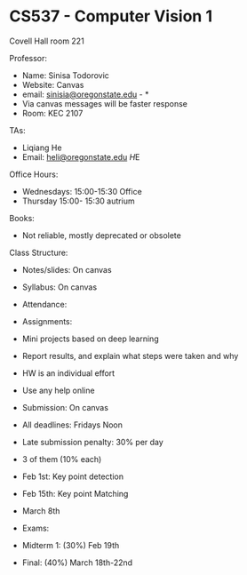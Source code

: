 # CS537 - Computer Vision 1
Covell Hall room 221


Professor: 
- Name: Sinisa Todorovic
- Website: Canvas
- email: sinisia@oregonstate.edu - *
 - Via canvas messages will be faster response
- Room: KEC 2107


TAs:
- Liqiang He
 - Email: heli@oregonstate.edu *H*E


Office Hours:
- Wednesdays: 15:00-15:30 Office
- Thursday 15:00- 15:30 autrium


Books:
- Not reliable, mostly deprecated or obsolete


Class Structure:
- Notes/slides: On canvas

- Syllabus: On canvas
- Attendance: 

- Assignments: 
 - Mini projects based on deep learning
 - Report results, and explain what steps were taken and why
 - HW is an individual effort
 - Use any help online
 - Submission: On canvas
 - All deadlines: Fridays Noon
 - Late submission penalty: 30% per day
 - 3 of them (10% each)
  - Feb 1st: Key point detection
  - Feb 15th: Key point Matching
  - March 8th

- Exams: 
 - Midterm 1: (30%) Feb 19th
 - Final: (40%) March 18th-22nd
